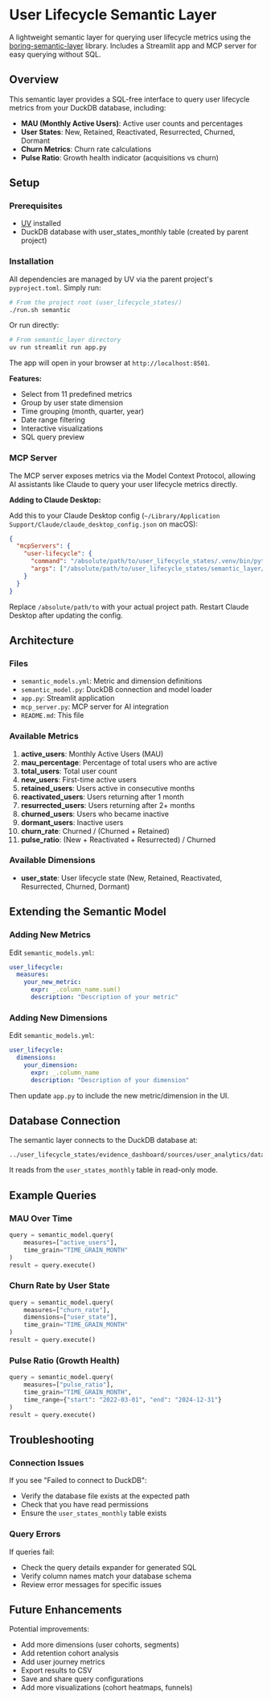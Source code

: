 # User Lifecycle Semantic Layer

A lightweight semantic layer for querying user lifecycle metrics using the [boring-semantic-layer](https://github.com/boringdata/boring-semantic-layer) library. Includes a Streamlit app and MCP server for easy querying without SQL.

## Overview

This semantic layer provides a SQL-free interface to query user lifecycle metrics from your DuckDB database, including:

- **MAU (Monthly Active Users)**: Active user counts and percentages
- **User States**: New, Retained, Reactivated, Resurrected, Churned, Dormant
- **Churn Metrics**: Churn rate calculations
- **Pulse Ratio**: Growth health indicator (acquisitions vs churn)

## Setup

### Prerequisites

- [UV](https://docs.astral.sh/uv/) installed
- DuckDB database with user_states_monthly table (created by parent project)

### Installation

All dependencies are managed by UV via the parent project's `pyproject.toml`. Simply run:

```bash
# From the project root (user_lifecycle_states/)
./run.sh semantic
```

Or run directly:

```bash
# From semantic_layer directory
uv run streamlit run app.py
```

The app will open in your browser at `http://localhost:8501`.

**Features:**
- Select from 11 predefined metrics
- Group by user state dimension
- Time grouping (month, quarter, year)
- Date range filtering
- Interactive visualizations
- SQL query preview

### MCP Server

The MCP server exposes metrics via the Model Context Protocol, allowing AI assistants like Claude to query your user lifecycle metrics directly.

**Adding to Claude Desktop:**

Add this to your Claude Desktop config (`~/Library/Application Support/Claude/claude_desktop_config.json` on macOS):

```json
{
  "mcpServers": {
    "user-lifecycle": {
      "command": "/absolute/path/to/user_lifecycle_states/.venv/bin/python",
      "args": ["/absolute/path/to/user_lifecycle_states/semantic_layer/mcp_server.py"]
    }
  }
}
```

Replace `/absolute/path/to` with your actual project path. Restart Claude Desktop after updating the config.

## Architecture

### Files

- `semantic_models.yml`: Metric and dimension definitions
- `semantic_model.py`: DuckDB connection and model loader
- `app.py`: Streamlit application
- `mcp_server.py`: MCP server for AI integration
- `README.md`: This file

### Available Metrics

1. **active_users**: Monthly Active Users (MAU)
2. **mau_percentage**: Percentage of total users who are active
3. **total_users**: Total user count
4. **new_users**: First-time active users
5. **retained_users**: Users active in consecutive months
6. **reactivated_users**: Users returning after 1 month
7. **resurrected_users**: Users returning after 2+ months
8. **churned_users**: Users who became inactive
9. **dormant_users**: Inactive users
10. **churn_rate**: Churned / (Churned + Retained)
11. **pulse_ratio**: (New + Reactivated + Resurrected) / Churned

### Available Dimensions

- **user_state**: User lifecycle state (New, Retained, Reactivated, Resurrected, Churned, Dormant)

## Extending the Semantic Model

### Adding New Metrics

Edit `semantic_models.yml`:

```yaml
user_lifecycle:
  measures:
    your_new_metric:
      expr: _.column_name.sum()
      description: "Description of your metric"
```

### Adding New Dimensions

Edit `semantic_models.yml`:

```yaml
user_lifecycle:
  dimensions:
    your_dimension:
      expr: _.column_name
      description: "Description of your dimension"
```

Then update `app.py` to include the new metric/dimension in the UI.

## Database Connection

The semantic layer connects to the DuckDB database at:
```
../user_lifecycle_states/evidence_dashboard/sources/user_analytics/data.duckdb
```

It reads from the `user_states_monthly` table in read-only mode.

## Example Queries

### MAU Over Time

```python
query = semantic_model.query(
    measures=["active_users"],
    time_grain="TIME_GRAIN_MONTH"
)
result = query.execute()
```

### Churn Rate by User State

```python
query = semantic_model.query(
    measures=["churn_rate"],
    dimensions=["user_state"],
    time_grain="TIME_GRAIN_MONTH"
)
result = query.execute()
```

### Pulse Ratio (Growth Health)

```python
query = semantic_model.query(
    measures=["pulse_ratio"],
    time_grain="TIME_GRAIN_MONTH",
    time_range={"start": "2022-03-01", "end": "2024-12-31"}
)
result = query.execute()
```

## Troubleshooting

### Connection Issues

If you see "Failed to connect to DuckDB":
- Verify the database file exists at the expected path
- Check that you have read permissions
- Ensure the `user_states_monthly` table exists

### Query Errors

If queries fail:
- Check the query details expander for generated SQL
- Verify column names match your database schema
- Review error messages for specific issues

## Future Enhancements

Potential improvements:
- Add more dimensions (user cohorts, segments)
- Add retention cohort analysis
- Add user journey metrics
- Export results to CSV
- Save and share query configurations
- Add more visualizations (cohort heatmaps, funnels)
